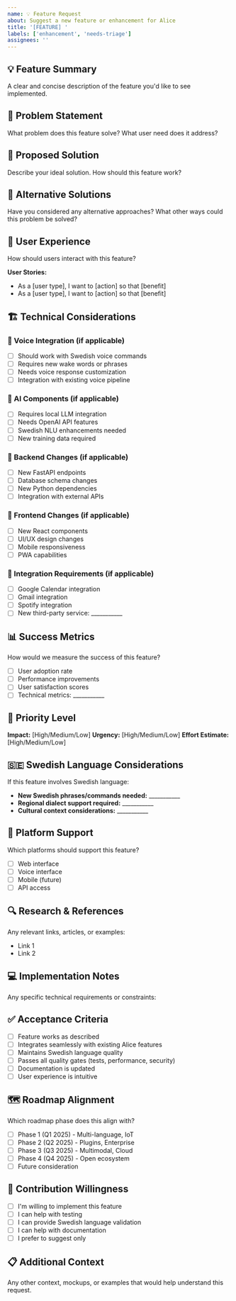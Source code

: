 ```yaml
---
name: 💡 Feature Request
about: Suggest a new feature or enhancement for Alice
title: '[FEATURE] '
labels: ['enhancement', 'needs-triage']
assignees: ''
---
```


## 💡 Feature Summary
A clear and concise description of the feature you'd like to see implemented.

## 🎯 Problem Statement
What problem does this feature solve? What user need does it address?

## 🚀 Proposed Solution
Describe your ideal solution. How should this feature work?

## 🔄 Alternative Solutions
Have you considered any alternative approaches? What other ways could this problem be solved?

## 🎨 User Experience
How should users interact with this feature?

**User Stories:**
- As a [user type], I want to [action] so that [benefit]
- As a [user type], I want to [action] so that [benefit]

## 🏗️ Technical Considerations

### 🎤 Voice Integration (if applicable)
- [ ] Should work with Swedish voice commands
- [ ] Requires new wake words or phrases
- [ ] Needs voice response customization
- [ ] Integration with existing voice pipeline

### 🧠 AI Components (if applicable)
- [ ] Requires local LLM integration
- [ ] Needs OpenAI API features
- [ ] Swedish NLU enhancements needed
- [ ] New training data required

### 🔧 Backend Changes (if applicable)
- [ ] New FastAPI endpoints
- [ ] Database schema changes
- [ ] New Python dependencies
- [ ] Integration with external APIs

### 🎨 Frontend Changes (if applicable)
- [ ] New React components
- [ ] UI/UX design changes
- [ ] Mobile responsiveness
- [ ] PWA capabilities

### 🔗 Integration Requirements (if applicable)
- [ ] Google Calendar integration
- [ ] Gmail integration
- [ ] Spotify integration
- [ ] New third-party service: ___________

## 📊 Success Metrics
How would we measure the success of this feature?
- [ ] User adoption rate
- [ ] Performance improvements
- [ ] User satisfaction scores
- [ ] Technical metrics: ___________

## 🎯 Priority Level
**Impact:** [High/Medium/Low]
**Urgency:** [High/Medium/Low]
**Effort Estimate:** [High/Medium/Low]

## 🇸🇪 Swedish Language Considerations
If this feature involves Swedish language:
- **New Swedish phrases/commands needed:** ___________
- **Regional dialect support required:** ___________
- **Cultural context considerations:** ___________

## 📱 Platform Support
Which platforms should support this feature?
- [ ] Web interface
- [ ] Voice interface
- [ ] Mobile (future)
- [ ] API access

## 🔍 Research & References
Any relevant links, articles, or examples:
- Link 1
- Link 2

## 💻 Implementation Notes
Any specific technical requirements or constraints:

## ✅ Acceptance Criteria
- [ ] Feature works as described
- [ ] Integrates seamlessly with existing Alice features
- [ ] Maintains Swedish language quality
- [ ] Passes all quality gates (tests, performance, security)
- [ ] Documentation is updated
- [ ] User experience is intuitive

## 🗺️ Roadmap Alignment
Which roadmap phase does this align with?
- [ ] Phase 1 (Q1 2025) - Multi-language, IoT
- [ ] Phase 2 (Q2 2025) - Plugins, Enterprise
- [ ] Phase 3 (Q3 2025) - Multimodal, Cloud
- [ ] Phase 4 (Q4 2025) - Open ecosystem
- [ ] Future consideration

## 🤝 Contribution Willingness
- [ ] I'm willing to implement this feature
- [ ] I can help with testing
- [ ] I can provide Swedish language validation
- [ ] I can help with documentation
- [ ] I prefer to suggest only

## 📋 Additional Context
Any other context, mockups, or examples that would help understand this request.